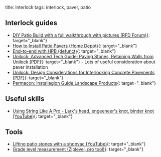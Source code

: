title: Interlock
tags: interlock, paver, patio

## Interlock guides 


- [DIY Patio Build with a full walkthrough with pictures (RFD Forum)](https://forums.redflagdeals.com/diy-patio-build-full-walkthrough-lots-pictures-888370/3/){: target="_blank"}
- [How to Install Patio Pavers (Home Depot)](https://www.homedepot.ca/en/home/ideas-how-to/outdoors/patio/how-to-install-patio-pavers.html){: target="_blank"}
- [End-to-end with HPB (defunct)](http://www.jakeandkaren.com/housesite/patio.html ){: target="_blank"}
- [Unilock: Advanced Tech Guide: Paving Stones,  Retaining Walls from Unilock (PDF)](https://unilock.com/wp-content/uploads/2019/11/advanced-tech-guide-en-final-lr.pdf){: target="_blank"} - Lots of useful consideration about paver installation
- [Unilock: Design Considerations for Interlocking Concrete Pavements (PDF)](https://unilock.com/wp-content/uploads/sites/3/2022/09/Design-Considerations-for-Interlocking-Concrete-Pavements-Unilock.pdf){: target="_blank"}
- [Permacon: Installagion Guide Landscape Products](https://permacon.ca/app/uploads/2022/04/guideinstallation2024-en-29mai.pdf){: target="_blank"}


## Useful skills
- [Using String Like A Pro - Lark's head, engeeneer's knot, binder knot (YouTube)](https://www.youtube.com/watch?v=cv6BdwMe560){: target="_blank"}

## Tools 
- [Lifting patio stones with a shopvac (YouTube)](https://www.youtube.com/watch?v=b97cqQSgbjo){: target="_blank"}
- [Grade level measurement (Ziplevel, pro tool)](https://www.ziplevel.com/){: target="_blank"}
